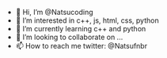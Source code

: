 - 👋 Hi, I’m @Natsucoding
- 👀 I’m interested in c++, js, html, css, python
- 🌱 I’m currently learning c++ and python
- 💞️ I’m looking to collaborate on ...
- 📫 How to reach me twitter: @Natsufnbr

<!---
Natsucoding/Natsucoding is a ✨ special ✨ repository because its `README.md` (this file) appears on your GitHub profile.
You can click the Preview link to take a look at your changes.
--->
